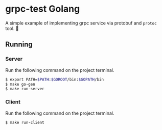 # grpc-test Golang

A simple example of implementing grpc service via protobuf and `protoc` tool. 🚀

## Running

### Server 
Run the following command on the project terminal.

```bash
$ export PATH=$PATH:$GOROOT/bin:$GOPATH/bin
$ make go-gen
$ make run-server
```

### Client 
Run the following command on the project terminal.

```bash
$ make run-client
```
